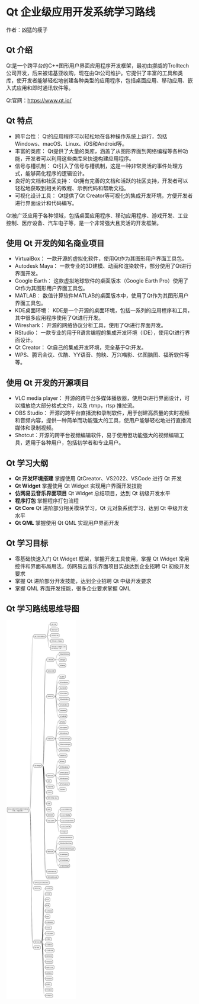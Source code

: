 # Qt 企业级应用开发系统学习路线
作者：凶猛的瘦子

## Qt 介绍

Qt是一个跨平台的C++图形用户界面应用程序开发框架，最初由挪威的Trolltech公司开发，后来被诺基亚收购，现在由Qt公司维护。它提供了丰富的工具和类库，使开发者能够轻松地创建各种类型的应用程序，包括桌面应用、移动应用、嵌入式应用和即时通讯软件等。

Qt官网：https://www.qt.io/

## Qt 特点
- 跨平台性： Qt的应用程序可以轻松地在各种操作系统上运行，包括Windows、macOS、Linux、iOS和Android等。
- 丰富的类库： Qt提供了大量的类库，涵盖了从图形界面到网络编程等各种功能，开发者可以利用这些类库来快速构建应用程序。
- 信号与槽机制： Qt引入了信号与槽机制，这是一种非常灵活的事件处理方式，能够简化程序的逻辑设计。
- 良好的文档和社区支持： Qt拥有完善的文档和活跃的社区支持，开发者可以轻松地获取到相关的教程、示例代码和帮助文档。
- 可视化设计工具： Qt提供了Qt Creator等可视化的集成开发环境，方便开发者进行界面设计和代码编写。

Qt被广泛应用于各种领域，包括桌面应用程序、移动应用程序、游戏开发、工业控制、医疗设备、汽车电子等，是一个非常强大且灵活的开发框架。

## 使用 Qt 开发的知名商业项目
- VirtualBox： 一款开源的虚拟化软件，使用Qt作为其图形用户界面工具包。
- Autodesk Maya： 一款专业的3D建模、动画和渲染软件，部分使用了Qt进行界面开发。
- Google Earth： 这款虚拟地球软件的桌面版本（Google Earth Pro）使用了Qt作为其图形用户界面工具包。
- MATLAB： 数值计算软件MATLAB的桌面版本中，使用了Qt作为其图形用户界面工具包。
- KDE桌面环境： KDE是一个开源的桌面环境，包括一系列的应用程序和工具，其中很多应用程序使用了Qt进行开发。
- Wireshark： 开源的网络协议分析工具，使用了Qt进行界面开发。
- RStudio： 一款专业的用于R语言编程的集成开发环境（IDE），使用Qt进行界面设计。
- Qt Creator： Qt自己的集成开发环境，完全基于Qt开发。
- WPS、腾讯会议、优酷、YY语音、剪映、万兴喵影、亿图脑图、福昕软件等等。

## 使用 Qt 开发的开源项目
- VLC media player： 开源的跨平台多媒体播放器，使用Qt进行界面设计，可以播放绝大部分格式文件，以及 rtmp，rtsp 推拉流。
- OBS Studio： 开源的跨平台直播流和录制软件，用于创建高质量的实时视频和音频内容，提供一种简单而功能强大的工具，使用户能够轻松地进行直播流媒体和录制视频。
- Shotcut：开源的跨平台视频编辑软件，易于使用但功能强大的视频编辑工具，适用于各种用户，包括初学者和专业用户。

## Qt 学习大纲
- **Qt 开发环境搭建**
掌握使用 QtCreator、VS2022、VSCode 进行 Qt 开发
- **Qt Widget**
掌握使用 Qt Widget 实现用户界面开发技能
- **仿网易云音乐界面项目**
Qt Widget 总结项目，达到 Qt 初级开发水平
- **程序打包**
掌握程序打包流程
- **Qt Core**
Qt 进阶部分相关模块学习，Qt 元对象系统学习，达到 Qt 中级开发水平
- **Qt QML**
掌握使用 Qt QML 实现用户界面开发

## Qt 学习目标
- 零基础快速入门 Qt Widget 框架，掌握开发工具使用，掌握 Qt Widget 常用控件和界面布局用法，仿网易云音乐界面项目实战达到企业招聘 Qt 初级开发要求
- 掌握 Qt 进阶部分开发技能，达到企业招聘 Qt 中级开发要求
- 掌握 QML 界面开发技能，很多企业要求掌握 QML

## Qt 学习路线思维导图
![](out/学习路线/学习路线.png)
